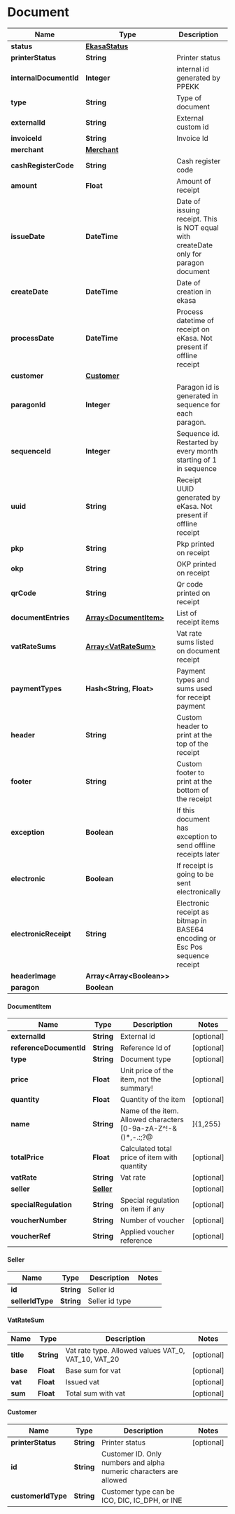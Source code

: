 # Document

Name | Type | Description | Notes
------------ | ------------- | ------------- | -------------
**status** | [**EkasaStatus**](EkasaStatus.md) |  | [optional] 
**printerStatus** | **String** | Printer status | [optional] 
**internalDocumentId** | **Integer** | internal id generated by PPEKK | [optional] 
**type** | **String** | Type of document | [optional] 
**externalId** | **String** | External custom id | [optional] 
**invoiceId** | **String** | Invoice Id | [optional] 
**merchant** | [**Merchant**](MerchantApiGet.md#Merchant) |  | [optional] 
**cashRegisterCode** | **String** | Cash register code | [optional] 
**amount** | **Float** | Amount of receipt | [optional] 
**issueDate** | **DateTime** | Date of issuing receipt. This is NOT equal with createDate only for paragon document | [optional] 
**createDate** | **DateTime** | Date of creation in ekasa | [optional] 
**processDate** | **DateTime** | Process datetime of receipt on eKasa. Not present if offline receipt | [optional] 
**customer** | [**Customer**](Document.md#Customer) |  | [optional] 
**paragonId** | **Integer** | Paragon id is generated in sequence for each paragon. | [optional] 
**sequenceId** | **Integer** | Sequence id. Restarted by every month starting of 1 in sequence | [optional] 
**uuid** | **String** | Receipt UUID generated by eKasa. Not present if offline receipt | [optional] 
**pkp** | **String** | Pkp printed on receipt | [optional] 
**okp** | **String** | OKP printed on receipt | [optional] 
**qrCode** | **String** | Qr code printed on receipt | [optional] 
**documentEntries** | [**Array&lt;DocumentItem&gt;**](Document.md#DocumentItem) | List of receipt items | [optional] 
**vatRateSums** | [**Array&lt;VatRateSum&gt;**](Document.md#VatRateSum) | Vat rate sums listed on document receipt | [optional] 
**paymentTypes** | **Hash&lt;String, Float&gt;** | Payment types and sums used for receipt payment | [optional] 
**header** | **String** | Custom header to print at the top of the receipt | [optional] 
**footer** | **String** | Custom footer to print at the bottom of the receipt | [optional] 
**exception** | **Boolean** | If this document has exception to send offline receipts later | [optional] 
**electronic** | **Boolean** | If receipt is going to be sent electronically | [optional] 
**electronicReceipt** | **String** | Electronic receipt as bitmap in BASE64 encoding or Esc Pos sequence receipt | [optional] 
**headerImage** | **Array&lt;Array&lt;Boolean&gt;&gt;** |  | [optional] 
**paragon** | **Boolean** |  | [optional] 

#### DocumentItem

Name | Type | Description | Notes
------------ | ------------- | ------------- | -------------
**externalId** | **String** | External id | [optional] 
**referenceDocumentId** | **String** | Reference Id of  | [optional] 
**type** | **String** | Document type | [optional] 
**price** | **Float** | Unit price of the item, not the summary! | [optional] 
**quantity** | **Float** | Quantity of the item | [optional] 
**name** | **String** | Name of the item. Allowed characters [0-9a-zA-Z^!-&amp;()*,-.:;?@|]{1,255} | [optional] 
**totalPrice** | **Float** | Calculated total price of item with quantity | [optional] 
**vatRate** | **String** | Vat rate | [optional] 
**seller** | [**Seller**](Document.md#Seller) |  | [optional] 
**specialRegulation** | **String** | Special regulation on item if any | [optional] 
**voucherNumber** | **String** | Number of voucher | [optional] 
**voucherRef** | **String** | Applied voucher reference | [optional] 

#### Seller

Name | Type | Description | Notes
------------ | ------------- | ------------- | -------------
**id** | **String** | Seller id | 
**sellerIdType** | **String** | Seller id type | 

#### VatRateSum

Name | Type | Description | Notes
------------ | ------------- | ------------- | -------------
**title** | **String** | Vat rate type. Allowed values VAT_0, VAT_10, VAT_20 | [optional] 
**base** | **Float** | Base sum for vat | [optional] 
**vat** | **Float** | Issued vat | [optional] 
**sum** | **Float** | Total sum with vat | [optional] 

#### Customer

Name | Type | Description | Notes
------------ | ------------- | ------------- | -------------
**printerStatus** | **String** | Printer status | [optional] 
**id** | **String** | Customer ID. Only numbers and alpha numeric characters are allowed | 
**customerIdType** | **String** | Customer type can be ICO, DIC, IC_DPH, or INE | 
